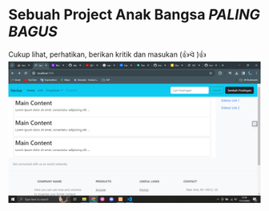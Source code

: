 # Sebuah Project Anak Bangsa *PALING BAGUS*
Cukup lihat, perhatikan, berikan kritik dan masukan (👍ᐛ )👍
<img src="screenshot/Tampilan.png">